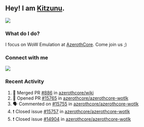 ## Hey! I am [Kitzunu](https://Github.com/Kitzunu).

<!--<a href="https://github-readme-stats.kitzunu.vercel.app/api?username=Kitzunu&show_icons=true&theme=dark">
  <img align="center" src="https://github-readme-stats.kitzunu.vercel.app/api?username=Kitzunu&show_icons=true&theme=dark" />
</a>-->
<a href="https://github-readme-stats.kitzunu.vercel.app/api?username=Kitzunu&show_icons=true&theme=dark">
  <img align="center" src="https://github-readme-stats.vercel.app/api/top-langs/?username=Kitzunu&layout=compact&theme=dark" />
</a>

### What do I do?

I focus on WoW Emulation at [AzerothCore](https://Github.com/AzerothCore). Come join us ;)

### Connect with me
[![](https://img.shields.io/badge/AzerothCore%20Discord-Connect%20with%20me!-green)](https://discord.com/invite/gkt4y2x)

### Recent Activity

<!--START_SECTION:activity-->
1. 🎉 Merged PR [#886](https://github.com/azerothcore/wiki/pull/886) in [azerothcore/wiki](https://github.com/azerothcore/wiki)
2. 💪 Opened PR [#15765](https://github.com/azerothcore/azerothcore-wotlk/pull/15765) in [azerothcore/azerothcore-wotlk](https://github.com/azerothcore/azerothcore-wotlk)
3. 🗣 Commented on [#15755](https://github.com/azerothcore/azerothcore-wotlk/issues/15755) in [azerothcore/azerothcore-wotlk](https://github.com/azerothcore/azerothcore-wotlk)
4. ❗️ Closed issue [#15757](https://github.com/azerothcore/azerothcore-wotlk/issues/15757) in [azerothcore/azerothcore-wotlk](https://github.com/azerothcore/azerothcore-wotlk)
5. ❗️ Closed issue [#14904](https://github.com/azerothcore/azerothcore-wotlk/issues/14904) in [azerothcore/azerothcore-wotlk](https://github.com/azerothcore/azerothcore-wotlk)
<!--END_SECTION:activity-->
